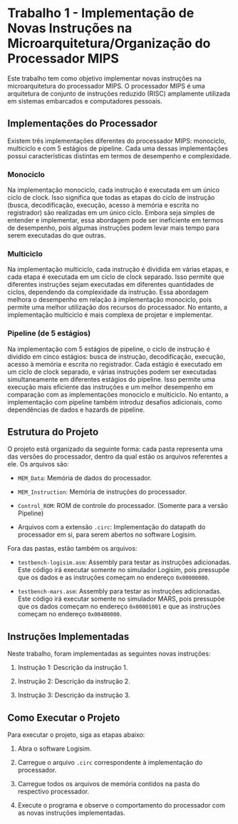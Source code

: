 # Trabalho 1 - Implementação de Novas Instruções na Microarquitetura/Organização do Processador MIPS

Este trabalho tem como objetivo implementar novas instruções na microarquitetura do processador MIPS. O processador MIPS é uma arquitetura de conjunto de instruções reduzido (RISC) amplamente utilizada em sistemas embarcados e computadores pessoais.

<!-- TODO: adicionar imagens -->
## Implementações do Processador

Existem três implementações diferentes do processador MIPS: monociclo, multiciclo e com 5 estágios de pipeline. Cada uma dessas implementações possui características distintas em termos de desempenho e complexidade.

### Monociclo

Na implementação monociclo, cada instrução é executada em um único ciclo de clock. Isso significa que todas as etapas do ciclo de instrução (busca, decodificação, execução, acesso à memória e escrita no registrador) são realizadas em um único ciclo. Embora seja simples de entender e implementar, essa abordagem pode ser ineficiente em termos de desempenho, pois algumas instruções podem levar mais tempo para serem executadas do que outras.

### Multiciclo

Na implementação multiciclo, cada instrução é dividida em várias etapas, e cada etapa é executada em um ciclo de clock separado. Isso permite que diferentes instruções sejam executadas em diferentes quantidades de ciclos, dependendo da complexidade da instrução. Essa abordagem melhora o desempenho em relação à implementação monociclo, pois permite uma melhor utilização dos recursos do processador. No entanto, a implementação multiciclo é mais complexa de projetar e implementar.

### Pipeline (de 5 estágios)

Na implementação com 5 estágios de pipeline, o ciclo de instrução é dividido em cinco estágios: busca de instrução, decodificação, execução, acesso à memória e escrita no registrador. Cada estágio é executado em um ciclo de clock separado, e várias instruções podem ser executadas simultaneamente em diferentes estágios do pipeline. Isso permite uma execução mais eficiente das instruções e um melhor desempenho em comparação com as implementações monociclo e multiciclo. No entanto, a implementação com pipeline também introduz desafios adicionais, como dependências de dados e hazards de pipeline.

## Estrutura do Projeto

O projeto está organizado da seguinte forma: cada pasta representa uma das versões do processador, dentro da qual estão os arquivos referentes a ele. Os arquivos são:

- `MEM_Data`: Memória de dados do processador.

- `MEM_Instruction`: Memória de instruções do processador.

- `Control_ROM`: ROM de controle do processador.
(Somente para a versão Pipeline)  

- Arquivos com a extensão `.circ`: Implementação do datapath do processador em si, para serem abertos no software Logisim.

Fora das pastas, estão também os arquivos:

- `testbench-logisim.asm`: Assembly para testar as instruções adicionadas. Este código irá executar somente no simulador Logisim, pois pressupõe que os dados e as instruções começam no endereço `0x00000000`.

- `testbench-mars.asm`: Assembly para testar as instruções adicionadas. Este código irá executar somente no simulador MARS, pois pressupõe que os dados começam no endereço `0x00001001` e que as instruções começam no endereço `0x00400000`.

## Instruções Implementadas

Neste trabalho, foram implementadas as seguintes novas instruções:

<!-- TODO: adicionar as descrições -->
1. Instrução 1: Descrição da instrução 1.

2. Instrução 2: Descrição da instrução 2.

3. Instrução 3: Descrição da instrução 3.

## Como Executar o Projeto

Para executar o projeto, siga as etapas abaixo:

1. Abra o software Logisim.

2. Carregue o arquivo `.circ` correspondente à implementação do processador.

3. Carregue todos os arquivos de memória contidos na pasta do respectivo processador.

4. Execute o programa e observe o comportamento do processador com as novas instruções implementadas.
